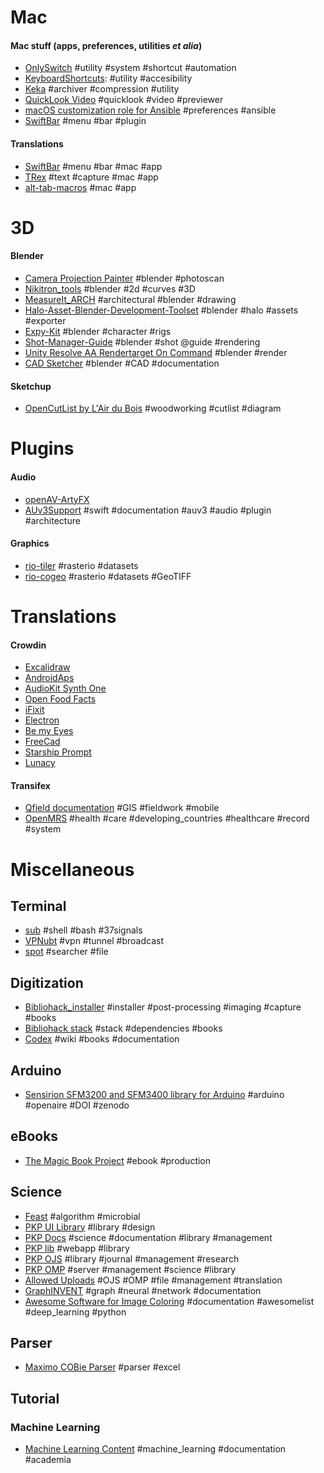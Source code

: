 # Mac

#### Mac stuff (apps, preferences, utilities _et alia_)

* [OnlySwitch](https://github.com/jacklandrin/OnlySwitch) #utility #system #shortcut #automation
* [KeyboardShortcuts](https://github.com/sindresorhus/KeyboardShortcuts): #utility #accesibility
* [Keka](https://github.com/aonez/Keka) #archiver #compression #utility
* [QuickLook Video](https://github.com/Marginal/QLVideo) #quicklook #video #previewer
* [macOS customization role for Ansible](https://github.com/ayltai/ansible-macos-preferences) #preferences #ansible
* [SwiftBar](https://github.com/swiftbar/SwiftBar) #menu #bar #plugin

#### Translations
* [SwiftBar](https://github.com/swiftbar/SwiftBar/) #menu #bar #mac #app
* [TRex](https://github.com/amebalabs/TRex) #text #capture #mac #app
* [alt-tab-macros](https://poeditor.com/projects/) #mac #app

# 3D
#### Blender
* [Camera Projection Painter](https://github.com/BlenderHQ/camera_projection_painter) #blender #photoscan
* [Nikitron_tools](https://github.com/nortikin/nikitron_tools) #blender #2d #curves #3D
* [MeasureIt_ARCH](https://github.com/kevancress/MeasureIt_ARCH) #architectural #blender #drawing
* [Halo-Asset-Blender-Development-Toolset](https://github.com/General-101/Halo-Asset-Blender-Development-Toolset) #blender #halo #assets #exporter
* [Expy-Kit](https://github.com/pKrime/Expy-Kit) #blender #character #rigs
* [Shot-Manager-Guide](https://github.com/OtherRealms/Shot-Manager-Guide) #blender #shot @guide #rendering
* [Unity Resolve AA Rendertarget On Command](https://github.com/sienaiwun/Unity_AAResolveOnCommand) #blender #render
* [CAD Sketcher](https://github.com/hlorus/CAD_Sketcher) #blender #CAD #documentation

#### Sketchup
* [OpenCutList by L'Air du Bois](https://github.com/lairdubois/lairdubois-opencutlist-sketchup-extension) #woodworking #cutlist #diagram


# Plugins
#### Audio
  * [openAV-ArtyFX](https://github.com/openAVproductions/openAV-ArtyFX)
  * [AUv3Support](https://github.com/bradhowes/AUv3Support) #swift #documentation #auv3 #audio #plugin #architecture
#### Graphics
  * [rio-tiler](https://github.com/cogeotiff/rio-tiler) #rasterio #datasets
  * [rio-cogeo](https://github.com/cogeotiff/rio-cogeo) #rasterio #datasets #GeoTIFF

# Translations
#### Crowdin
* [Excalidraw](https://crowdin.com/project/excalidraw/es-ES)
* [AndroidAps](https://crowdin.com/project/androidaps/es-ES)
* [AudioKit Synth One](https://crowdin.com/project/audiokit-synth-one/es-ES)
* [Open Food Facts](https://crowdin.com/project/openfoodfacts/es-ES)
* [iFixit](https://crowdin.com/project/ifixit/es-ES)
* [Electron](https://crowdin.com/project/electron/es-ES)
* [Be my Eyes](https://crowdin.com/project/be-my-eyes-android/es-ES)
* [FreeCad](https://crowdin.com/project/freecad/es-ES)
* [Starship Prompt](https://crowdin.com/project/starship-prompt/es-ES)
* [Lunacy](https://crowdin.com/project/lunacy/es-ES)

#### Transifex
* [Qfield documentation](https://www.transifex.com/opengisch/qfield-documentation/) #GIS #fieldwork #mobile
* [OpenMRS](https://www.transifex.com/openmrs/OpenMRS/dashboard/) #health #care #developing_countries #healthcare #record #system

# Miscellaneous

## Terminal
* [sub](https://github.com/qrush/sub) #shell #bash #37signals
* [VPNubt](https://github.com/KingKeule/VPNubt) #vpn #tunnel #broadcast
* [spot](https://github.com/rauchg/spot) #searcher #file

## Digitization
* [Bibliohack_installer](https://github.com/Bibliohack/bibliohack_installer) #installer #post-processing #imaging #capture #books
* [Bibliohack stack](https://github.com/Bibliohack/bibliohack_stack) #stack #dependencies #books
* [Codex](https://github.com/d-a-l/codex) #wiki #books #documentation

## Arduino
* [Sensirion SFM3200 and SFM3400 library for Arduino](https://github.com/PubInv/SFM3X00) #arduino #openaire #DOI #zenodo

## eBooks
* [The Magic Book Project](https://github.com/runemadsen/Magic-Book-Project) #ebook #production

## Science
* [Feast](https://github.com/cozygene/FEAST) #algorithm #microbial
* [PKP UI Library](https://github.com/pkp/ui-library) #library #design
* [PKP Docs](https://github.com/pkp/pkp-docs) #science #documentation #library #management
* [PKP lib](https://github.com/pkp/pkp-lib) #webapp #library
* [PKP OJS](https://github.com/pkp/ojs) #library #journal #management #research
* [PKP OMP](https://github.com/pkp/omp) #server #management #science #library
* [Allowed Uploads](https://github.com/ajnyga/allowedUploads) #OJS #OMP #file #management #translation
* [GraphINVENT](https://github.com/MolecularAI/GraphINVENT) #graph #neural #network #documentation
* [Awesome Software for Image Coloring](https://github.com/oskar-j/awesome-image-coloring) #documentation #awesomelist #deep_learning #python

## Parser
* [Maximo COBie Parser](https://github.com/IBM/MaximoCOBieParser) #parser #excel

## Tutorial
### Machine Learning
  * [Machine Learning Content](https://github.com/4GeeksAcademy/machine-learning-content) #machine_learning #documentation #academia
